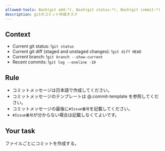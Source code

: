 ```yaml
---
allowed-tools: Bash(git add:*), Bash(git status:*), Bash(git commit:*)
description: gitのコミット作成タスク
---
```


## Context

- Current git status: !`git status`
- Current git diff (staged and unstaged changes): !`git diff HEAD`
- Current branch: !`git branch --show-current`
- Recent commits: !`git log --oneline -10`

## Rule

- コミットメッセージは日本語で作成してください。
- コミットメッセージのテンプレートは @.commit-template を参照してください。
- コミットメッセージの最後に`#Issue番号`を記載してください。
- `#Issue番号`が分からない場合は記載しなくてよいです。

## Your task

ファイルごとにコミットを作成する。
